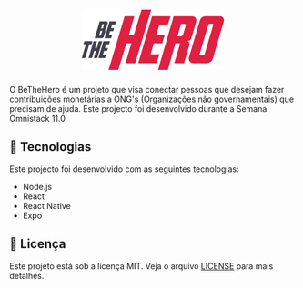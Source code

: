 <h1 align="center">
 <img src="./frontend/src/assets/logo.svg" width="250">
</h1>

<p>
  O BeTheHero é um projeto que visa conectar pessoas que desejam fazer contribuições monetárias a ONG's (Organizações não governamentais) que precisam de ajuda.
  Este projecto foi desenvolvido durante a Semana Omnistack 11.0
</p>

## :rocket: Tecnologias
Este projecto foi desenvolvido com as seguintes tecnologias:
* Node.js
* React
* React Native
* Expo

## :memo: Licença
Este projeto está sob a licença MIT. Veja o arquivo [LICENSE](LICENSE.md) para mais detalhes.
